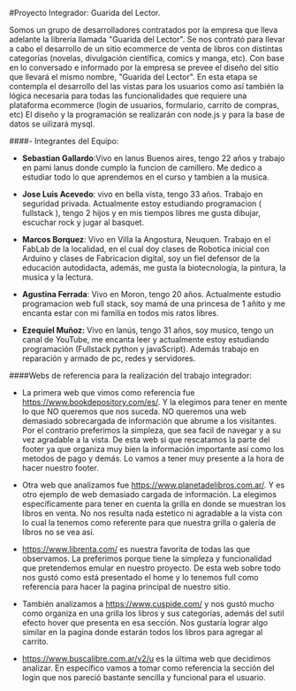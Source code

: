#Proyecto Integrador: Guarida del Lector.

Somos un grupo de desarrolladores contratados por la empresa que lleva adelante la librería llamada "Guarida del Lector". Se nos contrató para llevar a cabo el desarrollo de un sitio ecommerce de venta de libros con distintas categorías (novelas, divulgación científica, comics y manga, etc). 
Con base en lo conversado e informado por la empresa se prevee el diseño del sitio que llevará el mismo nombre, "Guarida del Lector". En esta etapa se contempla el desarrollo del las vistas para los usuarios como así también la lógica necesaria para todas las funcionalidades que requiere una plataforma ecommerce (login de usuarios, formulario, carrito de compras, etc)
El diseño y la programación se realizarán con node.js y para la base de datos se uilizará mysql. 


####- Integrantes del Equipo:

- **Sebastian Gallardo**:Vivo en lanus Buenos aires, tengo 22 años y trabajo en pami lanus donde cumplo la funcion de camillero. Me dedico a estudiar todo lo que aprendemos en el curso y tambien a la musica.

- **Jose Luis Acevedo**: vivo en bella vista, tengo 33 años. Trabajo en seguridad privada. 
Actualmente estoy estudiando programacion ( fullstack ), tengo 2 hijos y en mis tiempos libres me gusta dibujar, escuchar rock y jugar al basquet.

- **Marcos Borquez**: Vivo en Villa la Angostura, Neuquen. Trabajo en el FabLab de la localidad, en el cual doy clases de Robotica inicial con Arduino y clases de Fabricacion digital, soy un fiel defensor de la educación autodidacta, además, me gusta la biotecnología, la pintura, la musica y la lectura.

- **Agustina Ferrada**: Vivo en Moron, tengo 20 años. Actualmente estudio programacion web full stack, soy mamá de una princesa de 1 añito y me encanta estar con mi familia en todos mis ratos libres.

- **Ezequiel Muñoz:** Vivo en lanús, tengo 31 años, soy musico, tengo un canal de YouTube, me encanta leer y actualmente estoy estudiando programación (Fullstack python y javaScript). Además trabajo en reparación y armado de pc, redes y servidores.

####Webs de referencia para la realización del trabajo integrador:

- La primera web que vimos como referencia fue https://www.bookdepository.com/es/. Y la elegimos para tener en mente lo que NO queremos que nos suceda. NO queremos una web demasiado sobrecargada de información que abrume a los visitantes. Por el contrario preferimos la simpleza, que sea facil de navegar y a su vez agradable a la vista. De esta web si que rescatamos la parte del footer ya que organiza muy bien la información importante así como los metodos de pago y demás. Lo vamos a tener muy presente a la hora de hacer nuestro footer. 

- Otra web que analizamos fue https://www.planetadelibros.com.ar/. Y es otro ejemplo de web demasiado cargada de información. La elegimos específicamente para tener en cuenta la grilla en donde se muestran los libros en venta. No nos resulta nada estetico ni agradable a la vista con lo cual  la tenemos como referente para que nuestra grilla o galería de libros no se vea así.  

- https://www.librenta.com/ es nuestra favorita de todas las que observamos. La preferimos porque tiene la simpleza y funcionalidad que pretendemos emular en nuestro proyecto. De esta web sobre todo nos gustó como está presentado el home y lo tenemos full como referencia para hacer la pagina principal de nuestro sitio. 

- También analizamos a https://www.cuspide.com/ y nos gustó mucho como organiza en una grilla los libros y sus categorías, además del sutil efecto hover que presenta en esa sección. Nos gustaría lograr algo similar  en la pagina donde estarán todos los libros para agregar al carrito. 

- https://www.buscalibre.com.ar/v2/u es la última web que decidimos analizar. En específico vamos a tomar como referencia la sección del login que nos pareció bastante sencilla y funcional para el usuario. 

